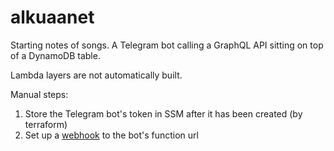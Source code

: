 # alkuaanet

Starting notes of songs. A Telegram bot calling a GraphQL API sitting on top of a DynamoDB table.

Lambda layers are not automatically built.

Manual steps:
1. Store the Telegram bot's token in SSM after it has been created (by terraform)
2. Set up a [webhook](https://core.telegram.org/bots/api#setwebhook) to the bot's function url
